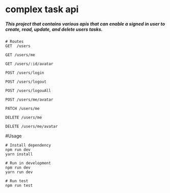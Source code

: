 # complex task api


##### This project that contains various apis that can enable a signed in user to create, read,  update, and delete users tasks.


```
# Routes
GET  /users

GET /users/me

GET /users/:id/avatar

POST /users/login

POST /users/logout

POST /users/logouAll

POST /users/me/avatar

PATCH /users/me

DELETE /users/me

DELETE /users/me/avatar
```

#Usage

```
# Install dependency
npm run dev
yarn install

# Run in development
npm run dev
yarn run dev

# Run test
npm run test
```
